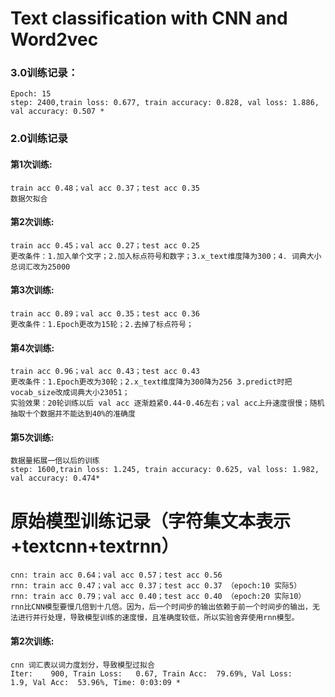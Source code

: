 # Text classification with CNN and Word2vec

### 3.0训练记录：
```
Epoch: 15
step: 2400,train loss: 0.677, train accuracy: 0.828, val loss: 1.886, val accuracy: 0.507 *
```

### 2.0训练记录
#### 第1次训练:
```
train acc 0.48；val acc 0.37；test acc 0.35
数据欠拟合
```
#### 第2次训练:
```
train acc 0.45；val acc 0.27；test acc 0.25
更改条件：1.加入单个文字；2.加入标点符号和数字；3.x_text维度降为300；4. 词典大小总词汇改为25000
```
#### 第3次训练:
```
train acc 0.89；val acc 0.35；test acc 0.36
更改条件：1.Epoch更改为15轮；2.去掉了标点符号；
```
#### 第4次训练:
```
train acc 0.96；val acc 0.43；test acc 0.43
更改条件：1.Epoch更改为30轮；2.x_text维度降为300降为256 3.predict时把vocab_size改成词典大小23051；
实验效果：20轮训练以后 val acc 逐渐趋紧0.44-0.46左右；val acc上升速度很慢；随机抽取十个数据并不能达到40%的准确度
```
#### 第5次训练:
```
数据量拓展一倍以后的训练
step: 1600,train loss: 1.245, train accuracy: 0.625, val loss: 1.982, val accuracy: 0.474*
```

# 原始模型训练记录（字符集文本表示+textcnn+textrnn）
```
cnn: train acc 0.64；val acc 0.57；test acc 0.56
rnn: train acc 0.47；val acc 0.37；test acc 0.37 （epoch:10 实际5）
rnn: train acc 0.79；val acc 0.40；test acc 0.40 （epoch:20 实际10）
rnn比CNN模型要慢几倍到十几倍。因为，后一个时间步的输出依赖于前一个时间步的输出，无法进行并行处理，导致模型训练的速度慢，且准确度较低，所以实验舍弃使用rnn模型。
```

#### 第2次训练:
```
cnn 词汇表以词力度划分，导致模型过拟合
Iter:    900, Train Loss:   0.67, Train Acc:  79.69%, Val Loss:    1.9, Val Acc:  53.96%, Time: 0:03:09 *
```